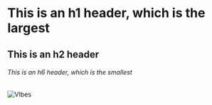 # This is an h1 header, which is the largest
## This is an h2 header
###### This is an h6 header, which is the smallest
![VIbes](https://cdnb.artstation.com/p/assets/images/images/014/665/033/original/yargon-kerman-webp-net-gifmaker-39.gif)

